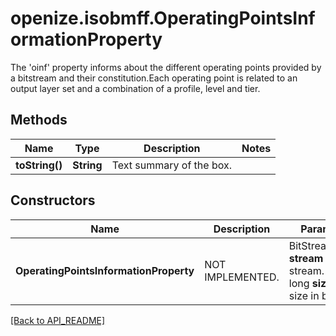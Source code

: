 # openize.isobmff.OperatingPointsInformationProperty

The 'oinf' property informs about the different operating points provided by a bitstream and their constitution.Each operating point is related to an output layer set and a combination of a profile, level and tier.

## Methods

Name | Type | Description | Notes
------------ | ------------- | ------------- | -------------
**toString()** | **String** | Text summary of the box. | 

## Constructors

Name | Description | Parameters
------------ | ------------- | -------------
**OperatingPointsInformationProperty** | NOT IMPLEMENTED. | BitStreamReader **stream** - File stream.<br />long **size** - Box size in bytes.

[[Back to API_README]](API_README.md)
